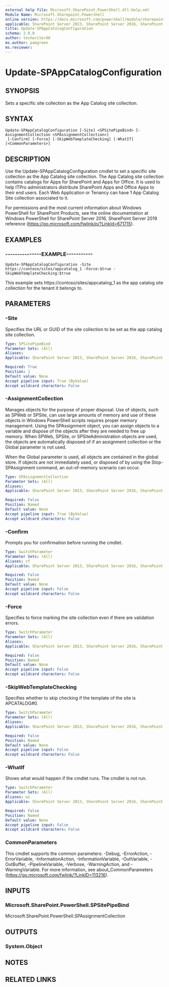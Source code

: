 ```yaml
---
external help file: Microsoft.SharePoint.PowerShell.dll-help.xml
Module Name: Microsoft.Sharepoint.Powershell
online version: https://docs.microsoft.com/powershell/module/sharepoint-server/update-spappcatalogconfiguration
applicable: SharePoint Server 2013, SharePoint Server 2016, SharePoint Server 2019
title: Update-SPAppCatalogConfiguration
schema: 2.0.0
author: techwriter40
ms.author: pamgreen
ms.reviewer:
---
```


# Update-SPAppCatalogConfiguration

## SYNOPSIS
Sets a specific site collection as the App Catalog site collection.

## SYNTAX

```
Update-SPAppCatalogConfiguration [-Site] <SPSitePipeBind> [-AssignmentCollection <SPAssignmentCollection>]
 [-Confirm] [-Force] [-SkipWebTemplateChecking] [-WhatIf] [<CommonParameters>]
```

## DESCRIPTION
Use the Update-SPAppCatalogConfiguration cmdlet to set a specific site collection as the App Catalog site collection. The App Catalog site collection contains catalogs for Apps for SharePoint and Apps for Office. It is used to help ITPro administrators distribute SharePoint Apps and Office Apps to their end users. Each Web Application or Tenancy can have 1 App Catalog Site collection associated to it.

For permissions and the most current information about Windows PowerShell for SharePoint Products, see the online documentation at Windows PowerShell for SharePoint Server 2016, SharePoint Server 2019 reference (https://go.microsoft.com/fwlink/p/?LinkId=671715).

## EXAMPLES

### ---------------EXAMPLE-----------
```
Update-SPAppCatalogConfiguration -Site https://contoso/sites/appcatalog_1 -Force:$true -SkipWebTemplateChecking:$true
```
This example sets https://contoso/sites/appcatalog_1 as the app catalog site collection for the tenant it belongs to.

## PARAMETERS

### -Site
Specifies the URL or GUID of the site collection to be set as the app catalog site collection.


```yaml
Type: SPSitePipeBind
Parameter Sets: (All)
Aliases: 
Applicable: SharePoint Server 2013, SharePoint Server 2016, SharePoint Server 2019

Required: True
Position: 1
Default value: None
Accept pipeline input: True (ByValue)
Accept wildcard characters: False
```

### -AssignmentCollection
Manages objects for the purpose of proper disposal. Use of objects, such as SPWeb or SPSite, can use large amounts of memory and use of these objects in Windows PowerShell scripts requires proper memory management. Using the SPAssignment object, you can assign objects to a variable and dispose of the objects after they are needed to free up memory. When SPWeb, SPSite, or SPSiteAdministration objects are used, the objects are automatically disposed of if an assignment collection or the Global parameter is not used.

When the Global parameter is used, all objects are contained in the global store. If objects are not immediately used, or disposed of by using the Stop-SPAssignment command, an out-of-memory scenario can occur.


```yaml
Type: SPAssignmentCollection
Parameter Sets: (All)
Aliases: 
Applicable: SharePoint Server 2013, SharePoint Server 2016, SharePoint Server 2019

Required: False
Position: Named
Default value: None
Accept pipeline input: True (ByValue)
Accept wildcard characters: False
```

### -Confirm
Prompts you for confirmation before running the cmdlet.


```yaml
Type: SwitchParameter
Parameter Sets: (All)
Aliases: cf
Applicable: SharePoint Server 2013, SharePoint Server 2016, SharePoint Server 2019

Required: False
Position: Named
Default value: None
Accept pipeline input: False
Accept wildcard characters: False
```

### -Force
Specifies to force marking the site collection even if there are validation errors.

```yaml
Type: SwitchParameter
Parameter Sets: (All)
Aliases: 
Applicable: SharePoint Server 2013, SharePoint Server 2016, SharePoint Server 2019

Required: False
Position: Named
Default value: None
Accept pipeline input: False
Accept wildcard characters: False
```

### -SkipWebTemplateChecking
Specifies whether to skip checking if the template of the site is APCATALOG#0.

```yaml
Type: SwitchParameter
Parameter Sets: (All)
Aliases: 
Applicable: SharePoint Server 2013, SharePoint Server 2016, SharePoint Server 2019

Required: False
Position: Named
Default value: None
Accept pipeline input: False
Accept wildcard characters: False
```

### -WhatIf
Shows what would happen if the cmdlet runs.
The cmdlet is not run.


```yaml
Type: SwitchParameter
Parameter Sets: (All)
Aliases: wi
Applicable: SharePoint Server 2013, SharePoint Server 2016, SharePoint Server 2019

Required: False
Position: Named
Default value: None
Accept pipeline input: False
Accept wildcard characters: False
```

### CommonParameters
This cmdlet supports the common parameters: -Debug, -ErrorAction, -ErrorVariable, -InformationAction, -InformationVariable, -OutVariable, -OutBuffer, -PipelineVariable, -Verbose, -WarningAction, and -WarningVariable. For more information, see about_CommonParameters (https://go.microsoft.com/fwlink/?LinkID=113216).

## INPUTS

### Microsoft.SharePoint.PowerShell.SPSitePipeBind
Microsoft.SharePoint.PowerShell.SPAssignmentCollection

## OUTPUTS

### System.Object

## NOTES

## RELATED LINKS
